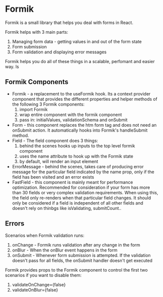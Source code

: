 # Formik

Formik is a small library that helps you deal with forms in React.

Formik helps with 3 main parts:

1. Managing form data - getting values in and out of the form state
2. Form submission
3. Form validation and displaying error messages

Formik helps you do all of these things in a scalable, perfomant and easier way.
ls

## Formik Components

* Formik - a replacement to the useFormik hook. Its a context provider component that provides the different properties and helper methods of the following 3 Formik components:
  1. import Formik
  2. wrap entire component with the formik component
  3. pass in: initialValues, validationSchema and onSubmit
* Form - this component replaces the htm form tag and does not need an onSubmit action. It automatically hooks into Formik's handleSubmit method.
* Field - The field component does 3 things:
  1. behind the scenes hooks up inputs to the top level formik component
  2. uses the name attribute to hook up with the Formik state
  3. by default, will render an input element
* ErrorMessage - behind the scenes, takes care of producing error message for the particular field indicated by the name prop, only if the field has been visited and an error exists
* FastField - this component is mainly meant for performance optimization. Recommended for consideration if your form has more than 30 fields or very complex validation requirements. When using this, the field only re-renders when that particular field changes. It should only be considered if a field is independent of all other fields and doesn't rely on thinbgs like isValidating, submitCount..

## Errors

Scenarios when Formik validation runs:
1. onChange - Formik runs validation after any change in the form
2. onBlur - When the onBlur event happens in the form
3. onSubmit - Whenever form submission is attempted. If the validation doesn't pass for all fields, the onSubmit handler doesn't get executed

Formik provides props to the Formik component to control the first two scenarios if you want to disable them:
1. validateOnChange={false}
2. validateOnBlur={false}